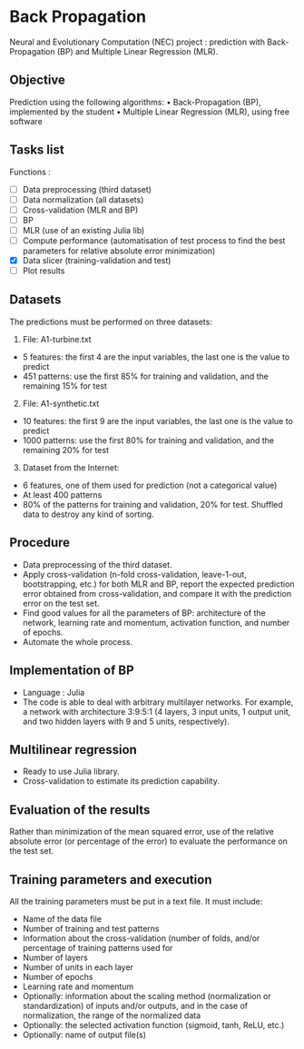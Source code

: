 # Back Propagation

Neural and Evolutionary Computation (NEC) project : prediction with Back-Propagation (BP) and Multiple Linear Regression (MLR).

## Objective

Prediction using the following algorithms:
• Back-Propagation (BP), implemented by the student
• Multiple Linear Regression (MLR), using free software

## Tasks list
Functions :
- [ ] Data preprocessing (third dataset)
- [ ] Data normalization (all datasets)
- [ ] Cross-validation (MLR and BP)
- [ ] BP
- [ ] MLR (use of an existing Julia lib)
- [ ] Compute performance (automatisation of test process to find the best parameters for relative absolute error minimization)
- [x] Data slicer (training-validation and test)
- [ ] Plot results

## Datasets

The predictions must be performed on three datasets:
1. File: A1-turbine.txt
- 5 features: the first 4 are the input variables, the last one is the value to predict
- 451 patterns: use the first 85% for training and validation, and the remaining 15% for test
2. File: A1-synthetic.txt
- 10 features: the first 9 are the input variables, the last one is the value to predict
- 1000 patterns: use the first 80% for training and validation, and the remaining 20% for test
3. Dataset from the Internet:
- 6 features, one of them used for prediction (not a categorical value)
- At least 400 patterns
- 80% of the patterns for training and validation, 20% for test. Shuffled data to destroy any kind of sorting.

## Procedure

- Data preprocessing of the third dataset.
- Apply cross-validation (n-fold cross-validation, leave-1-out, bootstrapping, etc.) for both  MLR  and  BP, report  the  expected  prediction  error obtained from cross-validation, and compare it with the prediction error on the test set.
- Find good values for all the parameters of BP: architecture of the network, learning  rate  and  momentum,  activation function,  and  number  of  epochs.
- Automate the whole process.

## Implementation of BP

- Language : Julia
- The  code  is able  to  deal  with  arbitrary multilayer  networks. For  example,  a  network  with  architecture  3:9:5:1  (4  layers,  3
input  units,  1  output  unit,  and  two  hidden  layers  with  9  and  5  units,  respectively).

## Multilinear regression

- Ready to use Julia library.
- Cross-validation  to estimate its prediction capability.

## Evaluation of the results

Rather than minimization of the mean squared error, use of the relative absolute error (or percentage of the error) to evaluate the performance on the test set.

## Training parameters and execution

All the training parameters must be put in a text file. It must include:
- Name of the data file
- Number of training and test patterns
- Information about the cross-validation (number of folds, and/or percentage of training patterns used for  
- Number of layers
- Number of units in each layer
- Number of epochs
- Learning rate and momentum
- Optionally: information about the scaling method (normalization or standardization) of inputs and/or outputs, and in the case of normalization, the range of the normalized data
- Optionally: the selected activation function (sigmoid, tanh, ReLU, etc.)
- Optionally: name of output file(s)
